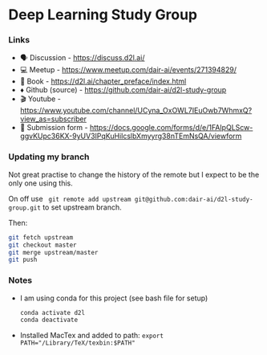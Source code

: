 # Deep Learning Study Group

### Links

 - 🗣 Discussion - https://discuss.d2l.ai/
 - 💻 Meetup - https://www.meetup.com/dair-ai/events/271394829/
 - 📕 Book - https://d2l.ai/chapter_preface/index.html
 - ♦️ Github (source) - https://github.com/dair-ai/d2l-study-group
 - 🎬 Youtube - https://www.youtube.com/channel/UCyna_OxOWL7IEuOwb7WhmxQ?view_as=subscriber
 - 📜 Submission form - https://docs.google.com/forms/d/e/1FAIpQLScw-ggvKUpc36KX-9yUV3IPqKuHilcslbXmyyrg38nTEmNsQA/viewform

### Updating my branch

Not great practise to change the history of the remote but I expect to be the only one using this.

On off use ` git remote add upstream git@github.com:dair-ai/d2l-study-group.git` to set upstream branch.

Then:

```bash
git fetch upstream
git checkout master
git merge upstream/master
git push
```


### Notes

 - I am using conda for this project (see bash file for setup)
    ```bash
    conda activate d2l
    conda deactivate
    ```
 - Installed MacTex and added to path: `export PATH="/Library/TeX/texbin:$PATH"`